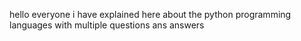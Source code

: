 hello everyone i have explained here about the python programming languages with multiple questions ans answers
